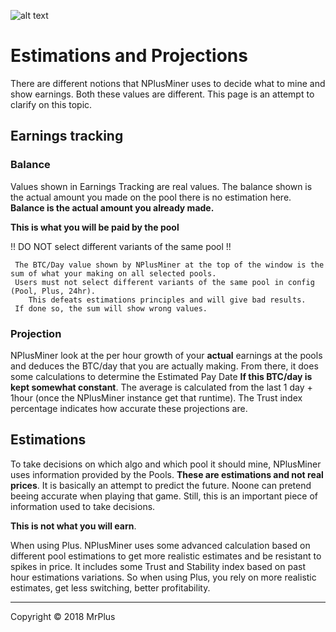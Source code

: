 ![alt text](https://github.com/MrPlusGH/NPlusMiner/blob/2.1/NPM.png)
# Estimations and Projections
There are different notions that NPlusMiner uses to decide what to mine and show earnings. Both these values are different. This page is an attempt to clarify on this topic.

## Earnings tracking
### Balance
Values shown in Earnings Tracking are real values. The balance shown is the actual amount you made on the pool there is no estimation here.
   **Balance is the actual amount you already made.**
   
   **This is what you will be paid by the pool**
   
!! DO NOT select different variants of the same pool !!

     The BTC/Day value shown by NPlusMiner at the top of the window is the sum of what your making on all selected pools.
     Users must not select different variants of the same pool in config (Pool, Plus, 24hr).
        This defeats estimations principles and will give bad results.
     If done so, the sum will show wrong values.
   
   
### Projection
NPlusMiner look at the per hour growth of your **actual** earnings at the pools and deduces the BTC/day that you are actually making. From there, it does some calculations to determine the Estimated Pay Date **If this BTC/day is kept somewhat constant**.
The average is calculated from the last 1 day + 1hour (once the NPlusMiner instance get that runtime).
The Trust index percentage indicates how accurate these projections are.

## Estimations
To take decisions on which algo and which pool it should mine, NPlusMiner uses information provided by the Pools. **These are estimations and not real prices**.
It is basically an attempt to predict the future. Noone can pretend beeing accurate when playing that game.
Still, this is an important piece of information used to take decisions.

**This is not what you will earn**.

When using Plus. NPlusMiner uses some advanced calculation based on different pool estimations to get more realistic estimates and be resistant to spikes in price.
It includes some Trust and Stability index based on past hour estimations variations.
So when using Plus, you rely on more realistic estimates, get less switching, better profitability.

***
Copyright © 2018 MrPlus

